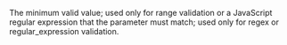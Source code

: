 The minimum valid value; used only for range validation or
		a JavaScript regular expression that the parameter must match; used only for regex or regular_expression validation.